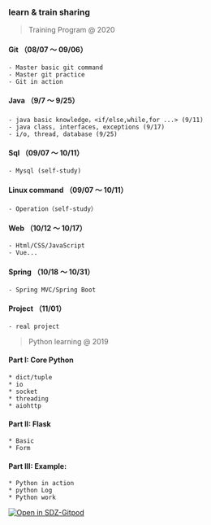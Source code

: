 ### learn & train sharing

> Training Program @ 2020
  #### Git （08/07 ～ 09/06）
    - Master basic git command
    - Master git practice
    - Git in action

  #### Java （9/7 ～ 9/25）
    - java basic knowledge，<if/else,while,for ...> (9/11)
    - java class, interfaces, exceptions (9/17)
    - i/o, thread, database (9/25)

  #### Sql （09/07 ～ 10/11）
    - Mysql (self-study)
  
  #### Linux command （09/07 ～ 10/11）
    - Operation（self-study）


  #### Web （10/12 ～ 10/17）
    - Html/CSS/JavaScript
    - Vue...

  #### Spring （10/18 ～ 10/31）
    - Spring MVC/Spring Boot

  #### Project （11/01）
    - real project

> Python learning @ 2019
  #### Part I: Core Python
    * dict/tuple
    * io
    * socket
    * threading
    * aiohttp
  #### Part II: Flask
    * Basic
    * Form
  #### Part III: Example: 
    * Python in action
    * python Log
    * Python work
<a href="https://gitpod.myetslab.com/#https://github.com/jeffrey-zhang/training" rel="noopener noreferrer" target="_blank">![Open in SDZ-Gitpod](https://gitpod.io/button/open-in-gitpod.svg)</a>
